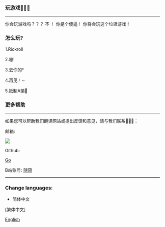 ### 玩游戏🐧🐧🐧
_____

你会玩游戏吗？？？ 不 ！ 你是个傻逼！ 你将会玩这个垃圾游戏！

### 怎么玩?
1.Rickroll

2.嘣!

3.去你的*

4.再见！~

5.抵制A骗🔞

### 更多帮助
______
如果您可以帮助我们翻译网站或提出反馈和意见，请与我们联系🌝🌝🌝：

邮箱:

<a href="mailto:%73%75%69%5F%62%69%6C%69%40%68%6F%74%6D%61%69%6C%2E%63%6F%6D">
<img border="0" src="https://mail.zhaoxi.net/images/cache/1h0l42abukrm406af7l9naqvrj.png?9279" />
</a>

Github:

[Go](https://github.com/he21o/Play-Game)

B站账号:
[随囧](http://did.red/gUJhdp)
______

### Change languages:
- 简体中文

[繁体中文]

[English](index.html/Eng.md)
